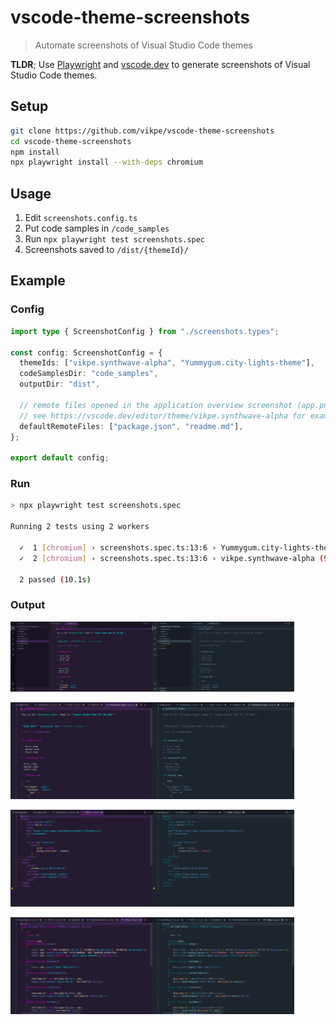 # vscode-theme-screenshots

> Automate screenshots of Visual Studio Code themes

**TLDR**; Use [Playwright](https://playwright.dev/) and [vscode.dev](https://vscode.dev/) to generate screenshots of Visual Studio Code themes.

## Setup

```sh
git clone https://github.com/vikpe/vscode-theme-screenshots
cd vscode-theme-screenshots
npm install
npx playwright install --with-deps chromium
```

## Usage

1. Edit `screenshots.config.ts`
2. Put code samples in `/code_samples`
3. Run `npx playwright test screenshots.spec`
4. Screenshots saved to `/dist/{themeId}/`

## Example

### Config

```ts
import type { ScreenshotConfig } from "./screenshots.types";

const config: ScreenshotConfig = {
  themeIds: ["vikpe.synthwave-alpha", "Yummygum.city-lights-theme"],
  codeSamplesDir: "code_samples",
  outputDir: "dist",

  // remote files opened in the application overview screenshot (app.png)
  // see https://vscode.dev/editor/theme/vikpe.synthwave-alpha for examples
  defaultRemoteFiles: ["package.json", "readme.md"],
};

export default config;
```

### Run

```sh
> npx playwright test screenshots.spec

Running 2 tests using 2 workers

  ✓  1 [chromium] › screenshots.spec.ts:13:6 › Yummygum.city-lights-theme (9.8s)
  ✓  2 [chromium] › screenshots.spec.ts:13:6 › vikpe.synthwave-alpha (9.7s)

  2 passed (10.1s)
```

### Output

<img src="./.github/sample_output/vikpe.synthwave-alpha/app.png" width="45%" /><img src="./.github/sample_output/Yummygum.city-lights-theme/app.png" width="45%" />

<img src="./.github/sample_output/vikpe.synthwave-alpha/markdown.md.png" width="45%" /><img src="./.github/sample_output/Yummygum.city-lights-theme/markdown.md.png" width="45%" />

<img src="./.github/sample_output/vikpe.synthwave-alpha/html.html.png" width="45%" /><img src="./.github/sample_output/Yummygum.city-lights-theme/html.html.png" width="45%" />

<img src="./.github/sample_output/vikpe.synthwave-alpha/php.php.png" width="45%" /><img src="./.github/sample_output/Yummygum.city-lights-theme/php.php.png" width="45%" />
